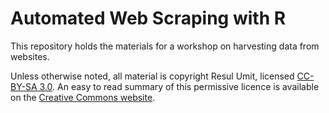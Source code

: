# Automated Web Scraping with R

This repository holds the materials for a workshop on harvesting data from websites. 

Unless otherwise noted, all material is copyright Resul Umit, licensed [CC-BY-SA 3.0](https://github.com/resulumit/scrp_workshop/blob/master/LICENCE.md). An easy to read summary of this permissive licence is available on the [Creative Commons website](https://creativecommons.org/licenses/by-sa/3.0/).